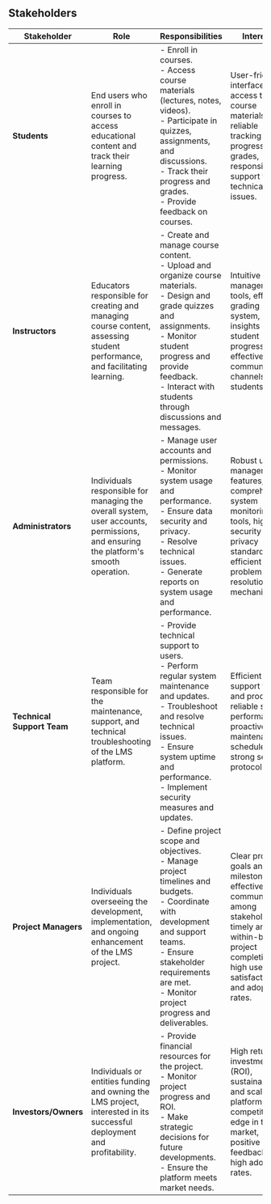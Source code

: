 ## Stakeholders

| Stakeholder           | Role                                                                                          | Responsibilities                                                                                                                                 | Interests                                                                                   |
|-----------------------|-----------------------------------------------------------------------------------------------|--------------------------------------------------------------------------------------------------------------------------------------------------|--------------------------------------------------------------------------------------------|
| **Students**          | End users who enroll in courses to access educational content and track their learning progress. | - Enroll in courses.<br>- Access course materials (lectures, notes, videos).<br>- Participate in quizzes, assignments, and discussions.<br>- Track their progress and grades.<br>- Provide feedback on courses. | User-friendly interface, easy access to course materials, reliable tracking of progress and grades, responsive support for technical issues. |
| **Instructors**       | Educators responsible for creating and managing course content, assessing student performance, and facilitating learning. | - Create and manage course content.<br>- Upload and organize course materials.<br>- Design and grade quizzes and assignments.<br>- Monitor student progress and provide feedback.<br>- Interact with students through discussions and messages. | Intuitive course management tools, efficient grading system, clear insights into student progress, effective communication channels with students. |
| **Administrators**    | Individuals responsible for managing the overall system, user accounts, permissions, and ensuring the platform's smooth operation. | - Manage user accounts and permissions.<br>- Monitor system usage and performance.<br>- Ensure data security and privacy.<br>- Resolve technical issues.<br>- Generate reports on system usage and performance. | Robust user management features, comprehensive system monitoring tools, high security and privacy standards, efficient problem resolution mechanisms. |
| **Technical Support Team** | Team responsible for the maintenance, support, and technical troubleshooting of the LMS platform. | - Provide technical support to users.<br>- Perform regular system maintenance and updates.<br>- Troubleshoot and resolve technical issues.<br>- Ensure system uptime and performance.<br>- Implement security measures and updates. | Efficient support tools and processes, reliable system performance, proactive maintenance schedules, strong security protocols. |
| **Project Managers**  | Individuals overseeing the development, implementation, and ongoing enhancement of the LMS project. | - Define project scope and objectives.<br>- Manage project timelines and budgets.<br>- Coordinate with development and support teams.<br>- Ensure stakeholder requirements are met.<br>- Monitor project progress and deliverables. | Clear project goals and milestones, effective communication among stakeholders, timely and within-budget project completion, high user satisfaction and adoption rates. |
| **Investors/Owners**  | Individuals or entities funding and owning the LMS project, interested in its successful deployment and profitability. | - Provide financial resources for the project.<br>- Monitor project progress and ROI.<br>- Make strategic decisions for future developments.<br>- Ensure the platform meets market needs. | High return on investment (ROI), sustainable and scalable platform, competitive edge in the market, positive user feedback and high adoption rates. |
